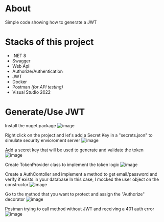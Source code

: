 # About
Simple code showing how to generate a JWT

# Stacks of this project
- .NET 8
- Swagger
- Web Api
- Authorize/Authentication
- JWT
- Docker
- Postman _(for API testing)_
- Visual Studio 2022

# Generate/Use JWT
Install the nuget package
![image](https://github.com/user-attachments/assets/107bc07d-15d7-4558-9a51-6df1907280a7)

Right click on the project and let's add a Secret Key in a "secrets.json" to simulate security envioroment server
![image](https://github.com/user-attachments/assets/f5a40f48-bd21-41ab-9e71-a533637428cf)

Add a secret key that will be used to generate and validate the token
![image](https://github.com/user-attachments/assets/5ce1690e-8050-4125-8fd4-7bcbbe3dc617)

Create TokenProvider class to implement the token logic
![image](https://github.com/user-attachments/assets/013bec87-cd86-4bb7-9502-b641515bfd00)

Create a AuthContoller and implement a method to get email/password and verify if exists in your database
In this case, I mocked the user object on the constructor 
![image](https://github.com/user-attachments/assets/e44b7037-6aa8-4283-8a41-4528f714250c)

Go to the method that you want to protect and assign the "Authorize" decorator
![image](https://github.com/user-attachments/assets/9da606aa-bf3a-4477-a61e-dff28c4cd654)

Postman trying to call method without JWT and receiving a 401 auth error
![image](https://github.com/user-attachments/assets/fa9a81c2-abe4-4de7-9c5a-e1aaec81c9c0)


